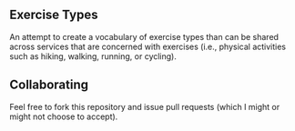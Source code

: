 Exercise Types
--------------

An attempt to create a vocabulary of exercise types than can be shared across services that are concerned with exercises (i.e., physical activities such as hiking, walking, running, or cycling).

Collaborating
-------------

Feel free to fork this repository and issue pull requests (which I might or might not choose to accept).